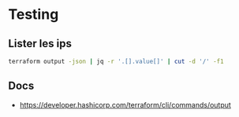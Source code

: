 # Testing

## Lister les ips

```sh
terraform output -json | jq -r '.[].value[]' | cut -d '/' -f1
```

## Docs

* <https://developer.hashicorp.com/terraform/cli/commands/output>